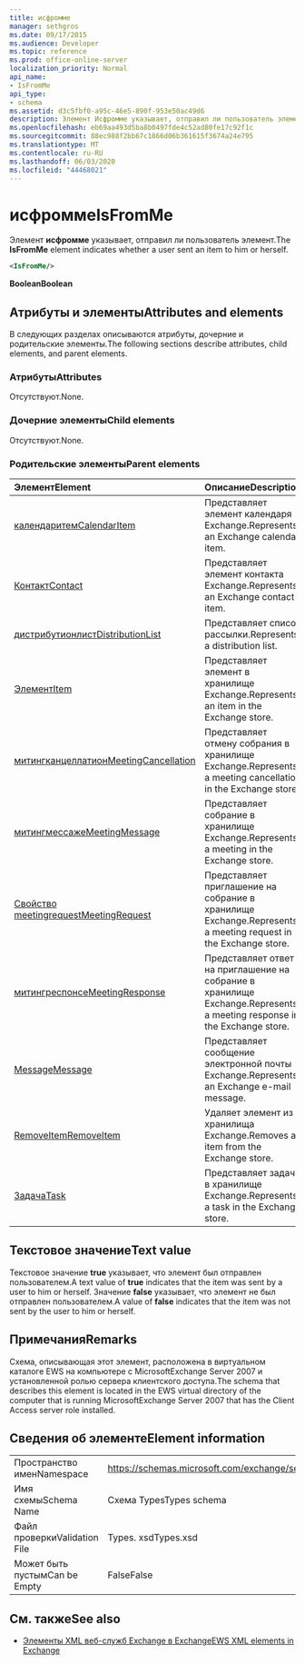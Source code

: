 ```yaml
---
title: исфромме
manager: sethgros
ms.date: 09/17/2015
ms.audience: Developer
ms.topic: reference
ms.prod: office-online-server
localization_priority: Normal
api_name:
- IsFromMe
api_type:
- schema
ms.assetid: d3c5fbf0-a95c-46e5-890f-953e50ac49d6
description: Элемент Исфромме указывает, отправил ли пользователь элемент.
ms.openlocfilehash: eb69aa493d5ba8b0497fde4c52ad80fe17c92f1c
ms.sourcegitcommit: 88ec988f2bb67c1866d06b361615f3674a24e795
ms.translationtype: MT
ms.contentlocale: ru-RU
ms.lasthandoff: 06/03/2020
ms.locfileid: "44468021"
---
```

# <a name="isfromme"></a><span data-ttu-id="2edb6-103">исфромме</span><span class="sxs-lookup"><span data-stu-id="2edb6-103">IsFromMe</span></span>

<span data-ttu-id="2edb6-104">Элемент **исфромме** указывает, отправил ли пользователь элемент.</span><span class="sxs-lookup"><span data-stu-id="2edb6-104">The **IsFromMe** element indicates whether a user sent an item to him or herself.</span></span> 
  
```xml
<IsFromMe/>
```

 <span data-ttu-id="2edb6-105">**Boolean**</span><span class="sxs-lookup"><span data-stu-id="2edb6-105">**Boolean**</span></span>
## <a name="attributes-and-elements"></a><span data-ttu-id="2edb6-106">Атрибуты и элементы</span><span class="sxs-lookup"><span data-stu-id="2edb6-106">Attributes and elements</span></span>

<span data-ttu-id="2edb6-107">В следующих разделах описываются атрибуты, дочерние и родительские элементы.</span><span class="sxs-lookup"><span data-stu-id="2edb6-107">The following sections describe attributes, child elements, and parent elements.</span></span>
  
### <a name="attributes"></a><span data-ttu-id="2edb6-108">Атрибуты</span><span class="sxs-lookup"><span data-stu-id="2edb6-108">Attributes</span></span>

<span data-ttu-id="2edb6-109">Отсутствуют.</span><span class="sxs-lookup"><span data-stu-id="2edb6-109">None.</span></span>
  
### <a name="child-elements"></a><span data-ttu-id="2edb6-110">Дочерние элементы</span><span class="sxs-lookup"><span data-stu-id="2edb6-110">Child elements</span></span>

<span data-ttu-id="2edb6-111">Отсутствуют.</span><span class="sxs-lookup"><span data-stu-id="2edb6-111">None.</span></span>
  
### <a name="parent-elements"></a><span data-ttu-id="2edb6-112">Родительские элементы</span><span class="sxs-lookup"><span data-stu-id="2edb6-112">Parent elements</span></span>

|<span data-ttu-id="2edb6-113">**Элемент**</span><span class="sxs-lookup"><span data-stu-id="2edb6-113">**Element**</span></span>|<span data-ttu-id="2edb6-114">**Описание**</span><span class="sxs-lookup"><span data-stu-id="2edb6-114">**Description**</span></span>|
|:-----|:-----|
|[<span data-ttu-id="2edb6-115">календаритем</span><span class="sxs-lookup"><span data-stu-id="2edb6-115">CalendarItem</span></span>](calendaritem.md) <br/> |<span data-ttu-id="2edb6-116">Представляет элемент календаря Exchange.</span><span class="sxs-lookup"><span data-stu-id="2edb6-116">Represents an Exchange calendar item.</span></span>  <br/> |
|[<span data-ttu-id="2edb6-117">Контакт</span><span class="sxs-lookup"><span data-stu-id="2edb6-117">Contact</span></span>](contact.md) <br/> |<span data-ttu-id="2edb6-118">Представляет элемент контакта Exchange.</span><span class="sxs-lookup"><span data-stu-id="2edb6-118">Represents an Exchange contact item.</span></span>  <br/> |
|[<span data-ttu-id="2edb6-119">дистрибутионлист</span><span class="sxs-lookup"><span data-stu-id="2edb6-119">DistributionList</span></span>](distributionlist.md) <br/> |<span data-ttu-id="2edb6-120">Представляет список рассылки.</span><span class="sxs-lookup"><span data-stu-id="2edb6-120">Represents a distribution list.</span></span>  <br/> |
|[<span data-ttu-id="2edb6-121">Элемент</span><span class="sxs-lookup"><span data-stu-id="2edb6-121">Item</span></span>](item.md) <br/> |<span data-ttu-id="2edb6-122">Представляет элемент в хранилище Exchange.</span><span class="sxs-lookup"><span data-stu-id="2edb6-122">Represents an item in the Exchange store.</span></span>  <br/> |
|[<span data-ttu-id="2edb6-123">митингканцеллатион</span><span class="sxs-lookup"><span data-stu-id="2edb6-123">MeetingCancellation</span></span>](meetingcancellation.md) <br/> |<span data-ttu-id="2edb6-124">Представляет отмену собрания в хранилище Exchange.</span><span class="sxs-lookup"><span data-stu-id="2edb6-124">Represents a meeting cancellation in the Exchange store.</span></span>  <br/> |
|[<span data-ttu-id="2edb6-125">митингмессаже</span><span class="sxs-lookup"><span data-stu-id="2edb6-125">MeetingMessage</span></span>](meetingmessage.md) <br/> |<span data-ttu-id="2edb6-126">Представляет собрание в хранилище Exchange.</span><span class="sxs-lookup"><span data-stu-id="2edb6-126">Represents a meeting in the Exchange store.</span></span>  <br/> |
|[<span data-ttu-id="2edb6-127">Свойство meetingrequest</span><span class="sxs-lookup"><span data-stu-id="2edb6-127">MeetingRequest</span></span>](meetingrequest.md) <br/> |<span data-ttu-id="2edb6-128">Представляет приглашение на собрание в хранилище Exchange.</span><span class="sxs-lookup"><span data-stu-id="2edb6-128">Represents a meeting request in the Exchange store.</span></span>  <br/> |
|[<span data-ttu-id="2edb6-129">митингреспонсе</span><span class="sxs-lookup"><span data-stu-id="2edb6-129">MeetingResponse</span></span>](meetingresponse.md) <br/> |<span data-ttu-id="2edb6-130">Представляет ответ на приглашение на собрание в хранилище Exchange.</span><span class="sxs-lookup"><span data-stu-id="2edb6-130">Represents a meeting response in the Exchange store.</span></span>  <br/> |
|[<span data-ttu-id="2edb6-131">Message</span><span class="sxs-lookup"><span data-stu-id="2edb6-131">Message</span></span>](message-ex15websvcsotherref.md) <br/> |<span data-ttu-id="2edb6-132">Представляет сообщение электронной почты Exchange.</span><span class="sxs-lookup"><span data-stu-id="2edb6-132">Represents an Exchange e-mail message.</span></span>  <br/> |
|[<span data-ttu-id="2edb6-133">RemoveItem</span><span class="sxs-lookup"><span data-stu-id="2edb6-133">RemoveItem</span></span>](removeitem.md) <br/> |<span data-ttu-id="2edb6-134">Удаляет элемент из хранилища Exchange.</span><span class="sxs-lookup"><span data-stu-id="2edb6-134">Removes an item from the Exchange store.</span></span>  <br/> |
|[<span data-ttu-id="2edb6-135">Задача</span><span class="sxs-lookup"><span data-stu-id="2edb6-135">Task</span></span>](task.md) <br/> |<span data-ttu-id="2edb6-136">Представляет задачу в хранилище Exchange.</span><span class="sxs-lookup"><span data-stu-id="2edb6-136">Represents a task in the Exchange store.</span></span>  <br/> |
   
## <a name="text-value"></a><span data-ttu-id="2edb6-137">Текстовое значение</span><span class="sxs-lookup"><span data-stu-id="2edb6-137">Text value</span></span>

<span data-ttu-id="2edb6-138">Текстовое значение **true** указывает, что элемент был отправлен пользователем.</span><span class="sxs-lookup"><span data-stu-id="2edb6-138">A text value of **true** indicates that the item was sent by a user to him or herself.</span></span> <span data-ttu-id="2edb6-139">Значение **false** указывает, что элемент не был отправлен пользователем.</span><span class="sxs-lookup"><span data-stu-id="2edb6-139">A value of **false** indicates that the item was not sent by the user to him or herself.</span></span> 
  
## <a name="remarks"></a><span data-ttu-id="2edb6-140">Примечания</span><span class="sxs-lookup"><span data-stu-id="2edb6-140">Remarks</span></span>

<span data-ttu-id="2edb6-141">Схема, описывающая этот элемент, расположена в виртуальном каталоге EWS на компьютере с MicrosoftExchange Server 2007 и установленной ролью сервера клиентского доступа.</span><span class="sxs-lookup"><span data-stu-id="2edb6-141">The schema that describes this element is located in the EWS virtual directory of the computer that is running MicrosoftExchange Server 2007 that has the Client Access server role installed.</span></span>
  
## <a name="element-information"></a><span data-ttu-id="2edb6-142">Сведения об элементе</span><span class="sxs-lookup"><span data-stu-id="2edb6-142">Element information</span></span>

|||
|:-----|:-----|
|<span data-ttu-id="2edb6-143">Пространство имен</span><span class="sxs-lookup"><span data-stu-id="2edb6-143">Namespace</span></span>  <br/> |https://schemas.microsoft.com/exchange/services/2006/types  <br/> |
|<span data-ttu-id="2edb6-144">Имя схемы</span><span class="sxs-lookup"><span data-stu-id="2edb6-144">Schema Name</span></span>  <br/> |<span data-ttu-id="2edb6-145">Схема Types</span><span class="sxs-lookup"><span data-stu-id="2edb6-145">Types schema</span></span>  <br/> |
|<span data-ttu-id="2edb6-146">Файл проверки</span><span class="sxs-lookup"><span data-stu-id="2edb6-146">Validation File</span></span>  <br/> |<span data-ttu-id="2edb6-147">Types. xsd</span><span class="sxs-lookup"><span data-stu-id="2edb6-147">Types.xsd</span></span>  <br/> |
|<span data-ttu-id="2edb6-148">Может быть пустым</span><span class="sxs-lookup"><span data-stu-id="2edb6-148">Can be Empty</span></span>  <br/> |<span data-ttu-id="2edb6-149">False</span><span class="sxs-lookup"><span data-stu-id="2edb6-149">False</span></span>  <br/> |
   
## <a name="see-also"></a><span data-ttu-id="2edb6-150">См. также</span><span class="sxs-lookup"><span data-stu-id="2edb6-150">See also</span></span>



- [<span data-ttu-id="2edb6-151">Элементы XML веб-служб Exchange в Exchange</span><span class="sxs-lookup"><span data-stu-id="2edb6-151">EWS XML elements in Exchange</span></span>](ews-xml-elements-in-exchange.md)

